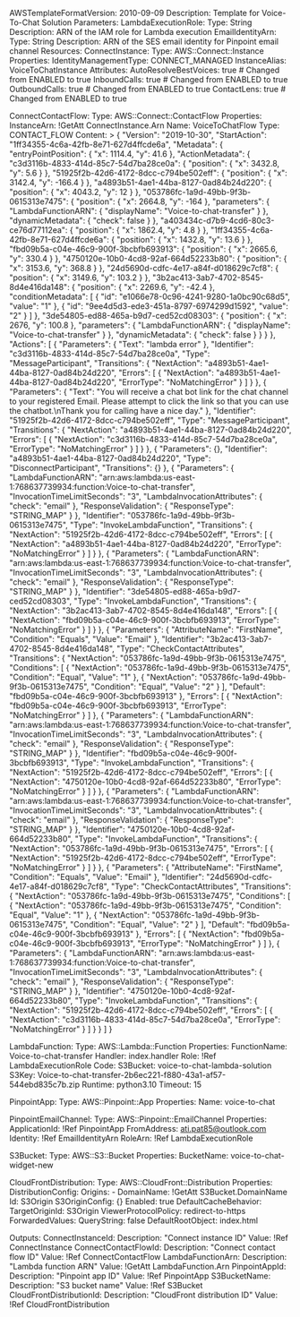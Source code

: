 AWSTemplateFormatVersion: 2010-09-09
Description: Template for Voice-To-Chat Solution
Parameters:
 LambdaExecutionRole:
   Type: String
   Description: ARN of the IAM role for Lambda execution
 EmailIdentityArn:
   Type: String
   Description: ARN of the SES email identity for Pinpoint email channel
Resources:
 ConnectInstance:
   Type: AWS::Connect::Instance
   Properties:
     IdentityManagementType: CONNECT_MANAGED
     InstanceAlias: VoiceToChatInstance
     Attributes:
       AutoResolveBestVoices: true  # Changed from ENABLED to true
       InboundCalls: true             # Changed from ENABLED to true
       OutboundCalls: true            # Changed from ENABLED to true
       ContactLens: true              # Changed from ENABLED to true

  ConnectContactFlow:
    Type: AWS::Connect::ContactFlow
    Properties:
      InstanceArn: !GetAtt ConnectInstance.Arn
      Name: VoiceToChatFlow
      Type: CONTACT_FLOW
      Content: >
        {
          "Version": "2019-10-30",
          "StartAction": "1ff34355-4c6a-42fb-8e71-627d4ffcde6a",
          "Metadata": {
            "entryPointPosition": {
              "x": 1114.4,
              "y": 41.6
            },
            "ActionMetadata": {
              "c3d3116b-4833-414d-85c7-54d7ba28ce0a": {
                "position": {
                  "x": 3432.8,
                  "y": 5.6
                }
              },
              "51925f2b-42d6-4172-8dcc-c794be502eff": {
                "position": {
                  "x": 3142.4,
                  "y": -166.4
                }
              },
              "a4893b51-4ae1-44ba-8127-0ad84b24d220": {
                "position": {
                  "x": 4043.2,
                  "y": 12
                }
              },
              "053786fc-1a9d-49bb-9f3b-0615313e7475": {
                "position": {
                  "x": 2664.8,
                  "y": -164
                },
                "parameters": {
                  "LambdaFunctionARN": {
                    "displayName": "Voice-to-chat-transfer"
                  }
                },
                "dynamicMetadata": {
                  "check": false
                }
              },
              "a403434c-d7b9-4cd6-80c3-ce76d77112ea": {
                "position": {
                  "x": 1862.4,
                  "y": 4.8
                }
              },
              "1ff34355-4c6a-42fb-8e71-627d4ffcde6a": {
                "position": {
                  "x": 1432.8,
                  "y": 13.6
                }
              },
              "fbd09b5a-c04e-46c9-900f-3bcbfb693913": {
                "position": {
                  "x": 2665.6,
                  "y": 330.4
                }
              },
              "4750120e-10b0-4cd8-92af-664d52233b80": {
                "position": {
                  "x": 3153.6,
                  "y": 368.8
                }
              },
              "24d5690d-cdfc-4e17-a84f-d018629c7cf8": {
                "position": {
                  "x": 3149.6,
                  "y": 103.2
                }
              },
              "3b2ac413-3ab7-4702-8545-8d4e416da148": {
                "position": {
                  "x": 2269.6,
                  "y": -42.4
                },
                "conditionMetadata": [
                  {
                    "id": "e1066e78-0c96-4241-9280-1a0bc90c68d5",
                    "value": "1"
                  },
                  {
                    "id": "9ee4d5d3-ede3-451a-8797-6974299d1592",
                    "value": "2"
                  }
                ]
              },
              "3de54805-ed88-465a-b9d7-ced52cd08303": {
                "position": {
                  "x": 2676,
                  "y": 100.8
                },
                "parameters": {
                  "LambdaFunctionARN": {
                    "displayName": "Voice-to-chat-transfer"
                  }
                },
                "dynamicMetadata": {
                  "check": false
                }
              }
            }
          },
          "Actions": [
            {
              "Parameters": {
                "Text": "lambda error"
              },
              "Identifier": "c3d3116b-4833-414d-85c7-54d7ba28ce0a",
              "Type": "MessageParticipant",
              "Transitions": {
                "NextAction": "a4893b51-4ae1-44ba-8127-0ad84b24d220",
                "Errors": [
                  {
                    "NextAction": "a4893b51-4ae1-44ba-8127-0ad84b24d220",
                    "ErrorType": "NoMatchingError"
                  }
                ]
              }
            },
            {
              "Parameters": {
                "Text": "You will receive a chat bot link for the chat channel to your registered Email. Please attempt to click the link so that you can use the chatbot.\nThank you for calling have a nice day."
              },
              "Identifier": "51925f2b-42d6-4172-8dcc-c794be502eff",
              "Type": "MessageParticipant",
              "Transitions": {
                "NextAction": "a4893b51-4ae1-44ba-8127-0ad84b24d220",
                "Errors": [
                  {
                    "NextAction": "c3d3116b-4833-414d-85c7-54d7ba28ce0a",
                    "ErrorType": "NoMatchingError"
                  }
                ]
              }
            },
            {
              "Parameters": {},
              "Identifier": "a4893b51-4ae1-44ba-8127-0ad84b24d220",
              "Type": "DisconnectParticipant",
              "Transitions": {}
            },
            {
              "Parameters": {
                "LambdaFunctionARN": "arn:aws:lambda:us-east-1:768637739934:function:Voice-to-chat-transfer",
                "InvocationTimeLimitSeconds": "3",
                "LambdaInvocationAttributes": {
                  "check": "email"
                },
                "ResponseValidation": {
                  "ResponseType": "STRING_MAP"
                }
              },
              "Identifier": "053786fc-1a9d-49bb-9f3b-0615313e7475",
              "Type": "InvokeLambdaFunction",
              "Transitions": {
                "NextAction": "51925f2b-42d6-4172-8dcc-c794be502eff",
                "Errors": [
                  {
                    "NextAction": "a4893b51-4ae1-44ba-8127-0ad84b24d220",
                    "ErrorType": "NoMatchingError"
                  }
                ]
              }
            },
            {
              "Parameters": {
                "LambdaFunctionARN": "arn:aws:lambda:us-east-1:768637739934:function:Voice-to-chat-transfer",
                "InvocationTimeLimitSeconds": "3",
                "LambdaInvocationAttributes": {
                  "check": "email"
                },
                "ResponseValidation": {
                  "ResponseType": "STRING_MAP"
                }
              },
              "Identifier": "3de54805-ed88-465a-b9d7-ced52cd08303",
              "Type": "InvokeLambdaFunction",
              "Transitions": {
                "NextAction": "3b2ac413-3ab7-4702-8545-8d4e416da148",
                "Errors": [
                  {
                    "NextAction": "fbd09b5a-c04e-46c9-900f-3bcbfb693913",
                    "ErrorType": "NoMatchingError"
                  }
                ]
              }
            },
            {
              "Parameters": {
                "AttributeName": "FirstName",
                "Condition": "Equals",
                "Value": "Email"
              },
              "Identifier": "3b2ac413-3ab7-4702-8545-8d4e416da148",
              "Type": "CheckContactAttributes",
              "Transitions": {
                "NextAction": "053786fc-1a9d-49bb-9f3b-0615313e7475",
                "Conditions": [
                  {
                    "NextAction": "053786fc-1a9d-49bb-9f3b-0615313e7475",
                    "Condition": "Equal",
                    "Value": "1"
                  },
                  {
                    "NextAction": "053786fc-1a9d-49bb-9f3b-0615313e7475",
                    "Condition": "Equal",
                    "Value": "2"
                  }
                ],
                "Default": "fbd09b5a-c04e-46c9-900f-3bcbfb693913"
              },
              "Errors": [
                {
                  "NextAction": "fbd09b5a-c04e-46c9-900f-3bcbfb693913",
                  "ErrorType": "NoMatchingError"
                }
              ]
            },
            {
              "Parameters": {
                "LambdaFunctionARN": "arn:aws:lambda:us-east-1:768637739934:function:Voice-to-chat-transfer",
                "InvocationTimeLimitSeconds": "3",
                "LambdaInvocationAttributes": {
                  "check": "email"
                },
                "ResponseValidation": {
                  "ResponseType": "STRING_MAP"
                }
              },
              "Identifier": "fbd09b5a-c04e-46c9-900f-3bcbfb693913",
              "Type": "InvokeLambdaFunction",
              "Transitions": {
                "NextAction": "51925f2b-42d6-4172-8dcc-c794be502eff",
                "Errors": [
                  {
                    "NextAction": "4750120e-10b0-4cd8-92af-664d52233b80",
                    "ErrorType": "NoMatchingError"
                  }
                ]
              }
            },
            {
              "Parameters": {
                "LambdaFunctionARN": "arn:aws:lambda:us-east-1:768637739934:function:Voice-to-chat-transfer",
                "InvocationTimeLimitSeconds": "3",
                "LambdaInvocationAttributes": {
                  "check": "email"
                },
                "ResponseValidation": {
                  "ResponseType": "STRING_MAP"
                }
              },
              "Identifier": "4750120e-10b0-4cd8-92af-664d52233b80",
              "Type": "InvokeLambdaFunction",
              "Transitions": {
                "NextAction": "053786fc-1a9d-49bb-9f3b-0615313e7475",
                "Errors": [
                  {
                    "NextAction": "51925f2b-42d6-4172-8dcc-c794be502eff",
                    "ErrorType": "NoMatchingError"
                  }
                ]
              }
            },
            {
              "Parameters": {
                "AttributeName": "FirstName",
                "Condition": "Equals",
                "Value": "Email"
              },
              "Identifier": "24d5690d-cdfc-4e17-a84f-d018629c7cf8",
              "Type": "CheckContactAttributes",
              "Transitions": {
                "NextAction": "053786fc-1a9d-49bb-9f3b-0615313e7475",
                "Conditions": [
                  {
                    "NextAction": "053786fc-1a9d-49bb-9f3b-0615313e7475",
                    "Condition": "Equal",
                    "Value": "1"
                  },
                  {
                    "NextAction": "053786fc-1a9d-49bb-9f3b-0615313e7475",
                    "Condition": "Equal",
                    "Value": "2"
                  }
                ],
                "Default": "fbd09b5a-c04e-46c9-900f-3bcbfb693913"
              },
              "Errors": [
                {
                  "NextAction": "fbd09b5a-c04e-46c9-900f-3bcbfb693913",
                  "ErrorType": "NoMatchingError"
                }
              ]
            },
            {
              "Parameters": {
                "LambdaFunctionARN": "arn:aws:lambda:us-east-1:768637739934:function:Voice-to-chat-transfer",
                "InvocationTimeLimitSeconds": "3",
                "LambdaInvocationAttributes": {
                  "check": "email"
                },
                "ResponseValidation": {
                  "ResponseType": "STRING_MAP"
                }
              },
              "Identifier": "4750120e-10b0-4cd8-92af-664d52233b80",
              "Type": "InvokeLambdaFunction",
              "Transitions": {
                "NextAction": "51925f2b-42d6-4172-8dcc-c794be502eff",
                "Errors": [
                  {
                    "NextAction": "c3d3116b-4833-414d-85c7-54d7ba28ce0a",
                    "ErrorType": "NoMatchingError"
                  }
                ]
              }
            }
          ]
        }

  LambdaFunction:
    Type: AWS::Lambda::Function
    Properties:
      FunctionName: Voice-to-chat-transfer
      Handler: index.handler
      Role: !Ref LambdaExecutionRole
      Code:
        S3Bucket: voice-to-chat-lambda-solution
        S3Key: Voice-to-chat-transfer-2b6ec221-f880-43a1-af57-544ebd835c7b.zip
      Runtime: python3.10
      Timeout: 15

  PinpointApp:
    Type: AWS::Pinpoint::App
    Properties:
      Name: voice-to-chat

  PinpointEmailChannel:
    Type: AWS::Pinpoint::EmailChannel
    Properties:
      ApplicationId: !Ref PinpointApp
      FromAddress: ati.pat85@outlook.com
      Identity: !Ref EmailIdentityArn
      RoleArn: !Ref LambdaExecutionRole

  S3Bucket:
    Type: AWS::S3::Bucket
    Properties:
      BucketName: voice-to-chat-widget-new

  CloudFrontDistribution:
    Type: AWS::CloudFront::Distribution
    Properties:
      DistributionConfig:
        Origins:
          - DomainName: !GetAtt S3Bucket.DomainName
            Id: S3Origin
            S3OriginConfig: {}
        Enabled: true
        DefaultCacheBehavior:
          TargetOriginId: S3Origin
          ViewerProtocolPolicy: redirect-to-https
          ForwardedValues:
            QueryString: false
        DefaultRootObject: index.html

Outputs:
  ConnectInstanceId:
    Description: "Connect instance ID"
    Value: !Ref ConnectInstance
  ConnectContactFlowId:
    Description: "Connect contact flow ID"
    Value: !Ref ConnectContactFlow
  LambdaFunctionArn:
    Description: "Lambda function ARN"
    Value: !GetAtt LambdaFunction.Arn
  PinpointAppId:
    Description: "Pinpoint app ID"
    Value: !Ref PinpointApp
  S3BucketName:
    Description: "S3 bucket name"
    Value: !Ref S3Bucket
  CloudFrontDistributionId:
    Description: "CloudFront distribution ID"
    Value: !Ref CloudFrontDistribution
